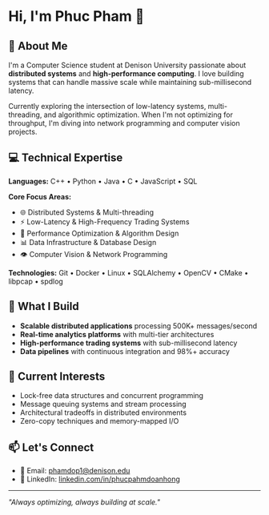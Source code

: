 # Hi, I'm Phuc Pham 👋

## 🚀 About Me

I'm a Computer Science student at Denison University passionate about **distributed systems** and **high-performance computing**. I love building systems that can handle massive scale while maintaining sub-millisecond latency.

Currently exploring the intersection of low-latency systems, multi-threading, and algorithmic optimization. When I'm not optimizing for throughput, I'm diving into network programming and computer vision projects.

## 💻 Technical Expertise

**Languages:** C++ • Python • Java • C • JavaScript • SQL

**Core Focus Areas:**
- 🌐 Distributed Systems & Multi-threading
- ⚡ Low-Latency & High-Frequency Trading Systems
- 🔧 Performance Optimization & Algorithm Design
- 📊 Data Infrastructure & Database Design
- 👁️ Computer Vision & Network Programming

**Technologies:** Git • Docker • Linux • SQLAlchemy • OpenCV • CMake • libpcap • spdlog

## 🔨 What I Build

- **Scalable distributed applications** processing 500K+ messages/second
- **Real-time analytics platforms** with multi-tier architectures
- **High-performance trading systems** with sub-millisecond latency
- **Data pipelines** with continuous integration and 98%+ accuracy

## 🌟 Current Interests

- Lock-free data structures and concurrent programming
- Message queuing systems and stream processing
- Architectural tradeoffs in distributed environments
- Zero-copy techniques and memory-mapped I/O

## 📫 Let's Connect

- 📧 Email: phamdop1@denison.edu
- 💼 LinkedIn: [linkedin.com/in/phucpahmdoanhong](https://linkedin.com/in/phucpahmdoanhong)

---

*"Always optimizing, always building at scale."*
